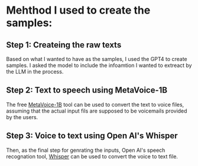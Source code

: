 # Mehthod I used to create the samples:

## Step 1: Createing the raw texts
Based on what I wanted to have as the samples, I used the GPT4 to create samples. I asked the model to include the infoamtion I wanted to extreact by the LLM in the process. 

## Step 2: Text to speech using MetaVoice-1B 
The free [MetaVoice-1B](https://github.com/metavoiceio/metavoice-src) tool can be used to convert the text to voice files, assuming that the actual  input fils are supposed to be voicemails provided by the users. 

## Step 3: Voice to text using Open AI's Whisper
Then, as the final step for genrating the inputs, Open AI's speech recognation tool, [Whisper](https://github.com/openai/whisper) can be used to convert the voice to text file.

